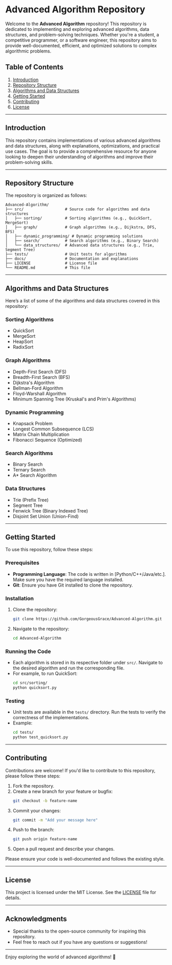 # Advanced Algorithm Repository

Welcome to the **Advanced Algorithm** repository! This repository is dedicated to implementing and exploring advanced algorithms, data structures, and problem-solving techniques. Whether you're a student, a competitive programmer, or a software engineer, this repository aims to provide well-documented, efficient, and optimized solutions to complex algorithmic problems.

## Table of Contents

1. [Introduction](#introduction)
2. [Repository Structure](#repository-structure)
3. [Algorithms and Data Structures](#algorithms-and-data-structures)
4. [Getting Started](#getting-started)
5. [Contributing](#contributing)
6. [License](#license)

---

## Introduction

This repository contains implementations of various advanced algorithms and data structures, along with explanations, optimizations, and practical use cases. The goal is to provide a comprehensive resource for anyone looking to deepen their understanding of algorithms and improve their problem-solving skills.

---

## Repository Structure

The repository is organized as follows:

```
Advanced-Algorithm/
├── src/                  # Source code for algorithms and data structures
│   ├── sorting/          # Sorting algorithms (e.g., QuickSort, MergeSort)
│   ├── graph/            # Graph algorithms (e.g., Dijkstra, DFS, BFS)
│   ├── dynamic_programming/ # Dynamic programming solutions
│   ├── search/           # Search algorithms (e.g., Binary Search)
│   └── data_structures/  # Advanced data structures (e.g., Trie, Segment Tree)
├── tests/                # Unit tests for algorithms
├── docs/                 # Documentation and explanations
├── LICENSE               # License file
└── README.md             # This file
```

---

## Algorithms and Data Structures

Here’s a list of some of the algorithms and data structures covered in this repository:

### Sorting Algorithms
- QuickSort
- MergeSort
- HeapSort
- RadixSort

### Graph Algorithms
- Depth-First Search (DFS)
- Breadth-First Search (BFS)
- Dijkstra's Algorithm
- Bellman-Ford Algorithm
- Floyd-Warshall Algorithm
- Minimum Spanning Tree (Kruskal's and Prim's Algorithms)

### Dynamic Programming
- Knapsack Problem
- Longest Common Subsequence (LCS)
- Matrix Chain Multiplication
- Fibonacci Sequence (Optimized)

### Search Algorithms
- Binary Search
- Ternary Search
- A* Search Algorithm

### Data Structures
- Trie (Prefix Tree)
- Segment Tree
- Fenwick Tree (Binary Indexed Tree)
- Disjoint Set Union (Union-Find)

---

## Getting Started

To use this repository, follow these steps:

### Prerequisites
- **Programming Language**: The code is written in [Python/C++/Java/etc.]. Make sure you have the required language installed.
- **Git**: Ensure you have Git installed to clone the repository.

### Installation
1. Clone the repository:
   ```bash
   git clone https://github.com/GorgeousGrace/Advanced-Algorithm.git
   ```
2. Navigate to the repository:
   ```bash
   cd Advanced-Algorithm
   ```

### Running the Code
- Each algorithm is stored in its respective folder under `src/`. Navigate to the desired algorithm and run the corresponding file.
- For example, to run QuickSort:
  ```bash
  cd src/sorting/
  python quicksort.py
  ```

### Testing
- Unit tests are available in the `tests/` directory. Run the tests to verify the correctness of the implementations.
- Example:
  ```bash
  cd tests/
  python test_quicksort.py
  ```

---

## Contributing

Contributions are welcome! If you'd like to contribute to this repository, please follow these steps:

1. Fork the repository.
2. Create a new branch for your feature or bugfix:
   ```bash
   git checkout -b feature-name
   ```
3. Commit your changes:
   ```bash
   git commit -m "Add your message here"
   ```
4. Push to the branch:
   ```bash
   git push origin feature-name
   ```
5. Open a pull request and describe your changes.

Please ensure your code is well-documented and follows the existing style.

---

## License

This project is licensed under the MIT License. See the [LICENSE](LICENSE) file for details.

---

## Acknowledgments

- Special thanks to the open-source community for inspiring this repository.
- Feel free to reach out if you have any questions or suggestions!

---

Enjoy exploring the world of advanced algorithms! 🚀